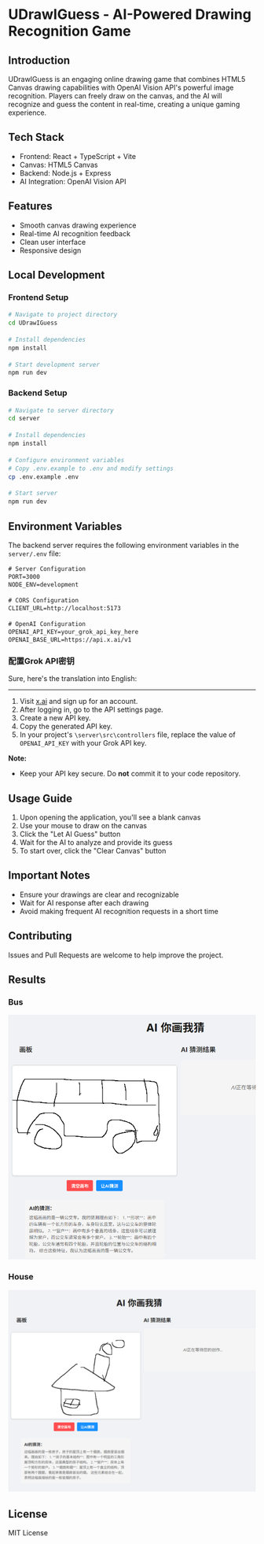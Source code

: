 # UDrawIGuess - AI-Powered Drawing Recognition Game

## Introduction
UDrawIGuess is an engaging online drawing game that combines HTML5 Canvas drawing capabilities with OpenAI Vision API's powerful image recognition. Players can freely draw on the canvas, and the AI will recognize and guess the content in real-time, creating a unique gaming experience.

## Tech Stack
- Frontend: React + TypeScript + Vite
- Canvas: HTML5 Canvas
- Backend: Node.js + Express
- AI Integration: OpenAI Vision API

## Features
- Smooth canvas drawing experience
- Real-time AI recognition feedback
- Clean user interface
- Responsive design

## Local Development

### Frontend Setup
```bash
# Navigate to project directory
cd UDrawIGuess

# Install dependencies
npm install

# Start development server
npm run dev
```

### Backend Setup
```bash
# Navigate to server directory
cd server

# Install dependencies
npm install

# Configure environment variables
# Copy .env.example to .env and modify settings
cp .env.example .env

# Start server
npm run dev
```

## Environment Variables
The backend server requires the following environment variables in the `server/.env` file:

```env
# Server Configuration
PORT=3000
NODE_ENV=development

# CORS Configuration
CLIENT_URL=http://localhost:5173

# OpenAI Configuration
OPENAI_API_KEY=your_grok_api_key_here
OPENAI_BASE_URL=https://api.x.ai/v1
```

### 配置Grok API密钥

Sure, here's the translation into English:

---

1. Visit [x.ai](https://x.ai) and sign up for an account.
2. After logging in, go to the API settings page.
3. Create a new API key.
4. Copy the generated API key.
5. In your project's `\server\src\controllers` file, replace the value of `OPENAI_API_KEY` with your Grok API key.

**Note:**

- Keep your API key secure. Do **not** commit it to your code repository.

## Usage Guide
1. Upon opening the application, you'll see a blank canvas
2. Use your mouse to draw on the canvas
3. Click the "Let AI Guess" button
4. Wait for the AI to analyze and provide its guess
5. To start over, click the "Clear Canvas" button

## Important Notes
- Ensure your drawings are clear and recognizable
- Wait for AI response after each drawing
- Avoid making frequent AI recognition requests in a short time

## Contributing
Issues and Pull Requests are welcome to help improve the project.

## Results

### Bus
![公交车识别效果](./Bus.png)

### House
![房子识别效果](./House.png)

## License
MIT License